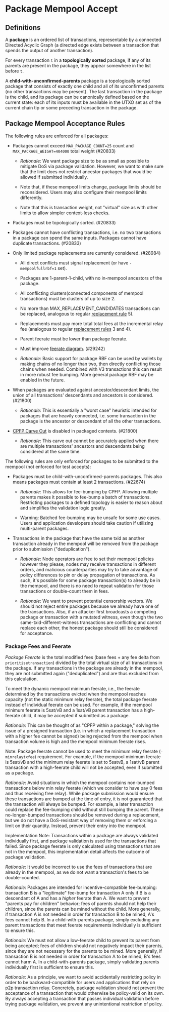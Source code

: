 # Package Mempool Accept

## Definitions

A **package** is an ordered list of transactions, representable by a connected Directed Acyclic
Graph (a directed edge exists between a transaction that spends the output of another transaction).

For every transaction `t` in a **topologically sorted** package, if any of its parents are present
in the package, they appear somewhere in the list before `t`.

A **child-with-unconfirmed-parents** package is a topologically sorted package that consists of
exactly one child and all of its unconfirmed parents (no other transactions may be present).
The last transaction in the package is the child, and its package can be canonically defined based
on the current state: each of its inputs must be available in the UTXO set as of the current chain
tip or some preceding transaction in the package.

## Package Mempool Acceptance Rules

The following rules are enforced for all packages:

* Packages cannot exceed `MAX_PACKAGE_COUNT=25` count and `MAX_PACKAGE_WEIGHT=404000` total weight
   (#20833)

   - *Rationale*: We want package size to be as small as possible to mitigate DoS via package
     validation. However, we want to make sure that the limit does not restrict ancestor
     packages that would be allowed if submitted individually.

   - Note that, if these mempool limits change, package limits should be reconsidered. Users may
     also configure their mempool limits differently.

   - Note that this is transaction weight, not "virtual" size as with other limits to allow
     simpler context-less checks.

* Packages must be topologically sorted. (#20833)

* Packages cannot have conflicting transactions, i.e. no two transactions in a package can spend
   the same inputs. Packages cannot have duplicate transactions. (#20833)

* Only limited package replacements are currently considered. (#28984)

   - All direct conflicts must signal replacement (or have `-mempoolfullrbf=1` set).

   - Packages are 1-parent-1-child, with no in-mempool ancestors of the package.

   - All conflicting clusters(connected components of mempool transactions) must be clusters of up to size 2.

   - No more than MAX_REPLACEMENT_CANDIDATES transactions can be replaced, analogous to
     regular [replacement rule](./mempool-replacements.md) 5).

   - Replacements must pay more total total fees at the incremental relay fee (analogous to
     regular [replacement rules](./mempool-replacements.md) 3 and 4).

   - Parent feerate must be lower than package feerate.

   - Must improve [feerate diagram](https://delvingumkoin.org/t/mempool-incentive-compatibility/553). (#29242)

   - *Rationale*: Basic support for package RBF can be used by wallets
     by making chains of no longer than two, then directly conflicting
     those chains when needed. Combined with V3 transactions this can
     result in more robust fee bumping. More general package RBF may be
     enabled in the future.

* When packages are evaluated against ancestor/descendant limits, the union of all transactions'
  descendants and ancestors is considered. (#21800)

   - *Rationale*: This is essentially a "worst case" heuristic intended for packages that are
     heavily connected, i.e. some transaction in the package is the ancestor or descendant of all
     the other transactions.

* [CPFP Carve Out](./mempool-limits.md#CPFP-Carve-Out) is disabled in packaged contexts. (#21800)

   - *Rationale*: This carve out cannot be accurately applied when there are multiple transactions'
     ancestors and descendants being considered at the same time.

The following rules are only enforced for packages to be submitted to the mempool (not
enforced for test accepts):

* Packages must be child-with-unconfirmed-parents packages. This also means packages must contain at
  least 2 transactions. (#22674)

   - *Rationale*: This allows for fee-bumping by CPFP. Allowing multiple parents makes it possible
     to fee-bump a batch of transactions. Restricting packages to a defined topology is easier to
     reason about and simplifies the validation logic greatly.

   - Warning: Batched fee-bumping may be unsafe for some use cases. Users and application developers
     should take caution if utilizing multi-parent packages.

* Transactions in the package that have the same txid as another transaction already in the mempool
  will be removed from the package prior to submission ("deduplication").

   - *Rationale*: Node operators are free to set their mempool policies however they please, nodes
     may receive transactions in different orders, and malicious counterparties may try to take
     advantage of policy differences to pin or delay propagation of transactions. As such, it's
     possible for some package transaction(s) to already be in the mempool, and there is no need to
     repeat validation for those transactions or double-count them in fees.

   - *Rationale*: We want to prevent potential censorship vectors. We should not reject entire
     packages because we already have one of the transactions. Also, if an attacker first broadcasts
     a competing package or transaction with a mutated witness, even though the two
     same-txid-different-witness transactions are conflicting and cannot replace each other, the
     honest package should still be considered for acceptance.

### Package Fees and Feerate

*Package Feerate* is the total modified fees (base fees + any fee delta from
`prioritisetransaction`) divided by the total virtual size of all transactions in the package.
If any transactions in the package are already in the mempool, they are not submitted again
("deduplicated") and are thus excluded from this calculation.

To meet the dynamic mempool minimum feerate, i.e., the feerate determined by the transactions
evicted when the mempool reaches capacity (not the static minimum relay feerate), the total package
feerate instead of individual feerate can be used. For example, if the mempool minimum feerate is
5sat/vB and a 1sat/vB parent transaction has a high-feerate child, it may be accepted if
submitted as a package.

*Rationale*: This can be thought of as "CPFP within a package," solving the issue of a presigned
transaction (i.e. in which a replacement transaction with a higher fee cannot be signed) being
rejected from the mempool when transaction volume is high and the mempool minimum feerate rises.

Note: Package feerate cannot be used to meet the minimum relay feerate (`-minrelaytxfee`)
requirement. For example, if the mempool minimum feerate is 5sat/vB and the minimum relay feerate is
set to 5satvB, a 1sat/vB parent transaction with a high-feerate child will not be accepted, even if
submitted as a package.

*Rationale*: Avoid situations in which the mempool contains non-bumped transactions below min relay
feerate (which we consider to have pay 0 fees and thus receiving free relay). While package
submission would ensure these transactions are bumped at the time of entry, it is not guaranteed
that the transaction will always be bumped. For example, a later transaction could replace the
fee-bumping child without still bumping the parent. These no-longer-bumped transactions should be
removed during a replacement, but we do not have a DoS-resistant way of removing them or enforcing a
limit on their quantity. Instead, prevent their entry into the mempool.

Implementation Note: Transactions within a package are always validated individually first, and
package validation is used for the transactions that failed. Since package feerate is only
calculated using transactions that are not in the mempool, this implementation detail affects the
outcome of package validation.

*Rationale*: It would be incorrect to use the fees of transactions that are already in the mempool, as
we do not want a transaction's fees to be double-counted.

*Rationale*: Packages are intended for incentive-compatible fee-bumping: transaction B is a
"legitimate" fee-bump for transaction A only if B is a descendant of A and has a *higher* feerate
than A. We want to prevent "parents pay for children" behavior; fees of parents should not help
their children, since the parents can be mined without the child.  More generally, if transaction A
is not needed in order for transaction B to be mined, A's fees cannot help B. In a
child-with-parents package, simply excluding any parent transactions that meet feerate requirements
individually is sufficient to ensure this.

*Rationale*: We must not allow a low-feerate child to prevent its parent from being accepted; fees
of children should not negatively impact their parents, since they are not necessary for the parents
to be mined. More generally, if transaction B is not needed in order for transaction A to be mined,
B's fees cannot harm A. In a child-with-parents package, simply validating parents individually
first is sufficient to ensure this.

*Rationale*: As a principle, we want to avoid accidentally restricting policy in order to be
backward-compatible for users and applications that rely on p2p transaction relay. Concretely,
package validation should not prevent the acceptance of a transaction that would otherwise be
policy-valid on its own. By always accepting a transaction that passes individual validation before
trying package validation, we prevent any unintentional restriction of policy.
